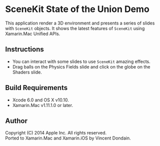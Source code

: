 SceneKit State of the Union Demo
================================

This application render a 3D environment and presents a series of slides with `SceneKit` objects. It shows the latest features of `SceneKit` using Xamarin.Mac Unified APIs.

Instructions
------------

* You can interact with some slides to use `SceneKit` amazing effects. 
* Drag balls on the Physics Fields slide and click on the globe on the Shaders slide.

Build Requirements
------------------

* Xcode 6.0 and OS X v10.10.
* Xamarin.Mac v1.11.1.0 or later.

Author
------

Copyright (C) 2014 Apple Inc. All rights reserved.  
Ported to Xamarin.Mac and Xamarin.iOS by Vincent Dondain.